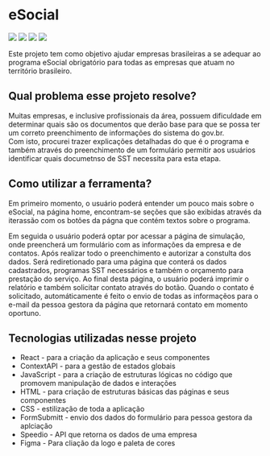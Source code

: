 # eSocial #

<img src="https://img.shields.io/badge/React-20232A?style=for-the-badge&logo=react&logoColor=61DAFB" /> <img src="https://img.shields.io/badge/HTML5-E34F26?style=for-the-badge&logo=html5&logoColor=white" /> <img src="https://img.shields.io/badge/CSS3-1572B6?style=for-the-badge&logo=css3&logoColor=white" /> <img src="https://img.shields.io/badge/JavaScript-F7DF1E?style=for-the-badge&logo=javascript&logoColor=black" />

Este projeto tem como objetivo ajudar empresas brasileiras a se adequar ao programa eSocial obrigatório para todas as empresas que atuam no território brasileiro.


## Qual problema esse projeto resolve? ##

Muitas empresas, e inclusive profissionais da área, possuem dificuldade em determinar quais são os documentos que derão base para que se possa ter um correto preenchimento de informações do sistema do gov.br. <br>
Com isto, procurei trazer explicações detalhadas do que é o programa e também através do preenchimento de um formulário permitir aos usuários identificar quais documetnso de SST necessita para esta etapa.

## Como utilizar a ferramenta? ##

Em primeiro momento, o usuário poderá entender um pouco mais sobre o eSocial, na página home, encontram-se seções que são exibidas através da iterassão com os botões da págna que contém textos sobre o programa.

Em seguida o usuário poderá optar por acessar a página de simulação, onde preencherá um formulário com as informações da empresa e de contatos. Após realizar todo o preenchimento e autorizar a constulta dos dados. Será rediretionado para uma página que conterá os dados cadastrados, programas SST necessários e também o orçamento para prestação do serviço. Ao final desta página, o usuário poderá imprimir o relatório e também solicitar contato através do botão. Quando o contato é solicitado, automáticamente é feito o envio de todas as informaçẽos para o e-mail da pessoa gestora da página que retornará contato em momento oportuno.

## Tecnologias utilizadas nesse projeto ##

<ul>
  <li>React - para a criação da aplicação e seus componentes</li>
  <li>ContextAPI - para a gestão de estados globais</li>
  <li>JavaScript - para a criação de estruturas lógicas no código que promovem manipulação de dados e interações</li>
  <li>HTML - para criação de estruturas básicas das páginas e seus componentes</li>
  <li>CSS - estilização de toda a aplicação</li>
  <li>FormSubmitt - envio dos dados do formulário para pessoa gestora da aplciação</li>
  <li>Speedio - API que retorna os dados de uma empresa</li>
  <li>Figma - Para cliação da logo e paleta de cores</li>
</ul>
